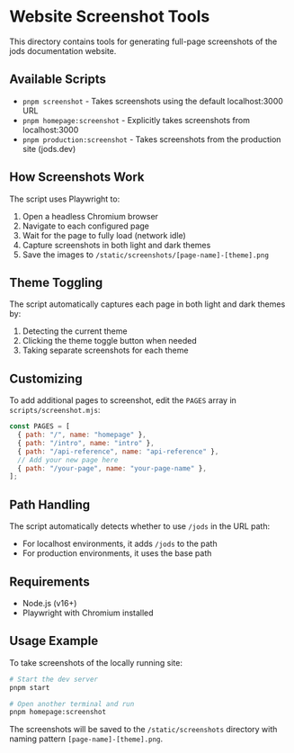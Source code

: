 # Website Screenshot Tools

This directory contains tools for generating full-page screenshots of the jods documentation website.

## Available Scripts

- `pnpm screenshot` - Takes screenshots using the default localhost:3000 URL
- `pnpm homepage:screenshot` - Explicitly takes screenshots from localhost:3000
- `pnpm production:screenshot` - Takes screenshots from the production site (jods.dev)

## How Screenshots Work

The script uses Playwright to:

1. Open a headless Chromium browser
2. Navigate to each configured page
3. Wait for the page to fully load (network idle)
4. Capture screenshots in both light and dark themes
5. Save the images to `/static/screenshots/[page-name]-[theme].png`

## Theme Toggling

The script automatically captures each page in both light and dark themes by:

1. Detecting the current theme
2. Clicking the theme toggle button when needed
3. Taking separate screenshots for each theme

## Customizing

To add additional pages to screenshot, edit the `PAGES` array in `scripts/screenshot.mjs`:

```js
const PAGES = [
  { path: "/", name: "homepage" },
  { path: "/intro", name: "intro" },
  { path: "/api-reference", name: "api-reference" },
  // Add your new page here
  { path: "/your-page", name: "your-page-name" },
];
```

## Path Handling

The script automatically detects whether to use `/jods` in the URL path:

- For localhost environments, it adds `/jods` to the path
- For production environments, it uses the base path

## Requirements

- Node.js (v16+)
- Playwright with Chromium installed

## Usage Example

To take screenshots of the locally running site:

```bash
# Start the dev server
pnpm start

# Open another terminal and run
pnpm homepage:screenshot
```

The screenshots will be saved to the `/static/screenshots` directory with naming pattern `[page-name]-[theme].png`.
